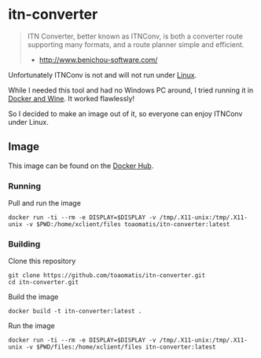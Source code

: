 # itn-converter
> ITN Converter, better known as ITNConv, is both a converter route supporting many formats, and a route planner simple and efficient.
> - http://www.benichou-software.com/

Unfortunately ITNConv is not and will not run under [Linux](http://www.benichou-software.com/index.php?option=com_content&view=article&id=21%3Aexiste-t-il-une-version-mac-ou-linux&catid=13%3Aitn-converter&Itemid=15&lang=en).

While I needed this tool and had no Windows PC around, I tried running it in [Docker and Wine](https://hub.docker.com/r/suchja/wine/). It worked flawlessly!

So I decided to make an image out of it, so everyone can enjoy ITNConv under Linux.

## Image

This image can be found on the [Docker Hub](https://hub.docker.com/r/toaomatis/itn-converter/).

### Running

Pull and run the image
```
docker run -ti --rm -e DISPLAY=$DISPLAY -v /tmp/.X11-unix:/tmp/.X11-unix -v $PWD:/home/xclient/files toaomatis/itn-converter:latest
```

### Building

Clone this repository
```
git clone https://github.com/toaomatis/itn-converter.git
cd itn-converter.git
```
Build the image
```
docker build -t itn-converter:latest .
```
Run the image
```
docker run -ti --rm -e DISPLAY=$DISPLAY -v /tmp/.X11-unix:/tmp/.X11-unix -v $PWD/files:/home/xclient/files itn-converter:latest
```
